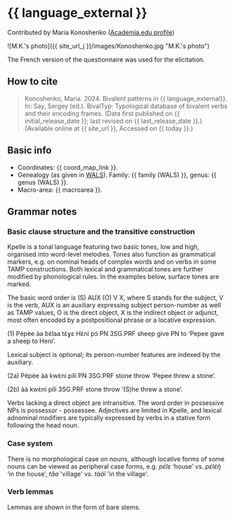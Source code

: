 # {{ language_external }}
Contributed by Maria Konoshenko ([Academia.edu profile](https://helsinki.academia.edu/MariaKonoshenko))

![M.K.'s photo]({{ site_url_j }}/images/Konoshenko.jpg "M.K.'s photo")

The French version of the questionnaire was used for the elicitation.

## How to cite
> Konoshenko, Maria. 2024. Bivalent patterns in {{ language_external}}. 
> In: Say, Sergey (ed.). BivalTyp: Typological database of bivalent verbs and their encoding frames. 
> (Data first published on {{ initial_release_date }}; 
> last revised on {{ last_release_date }}.) (Available online at {{ site_url }}, 
> Accessed on {{ today }}.)

## Basic info
- Coordinates: {{ coord_map_link }}.
- Genealogy (as given in [WALS](https://wals.info/)). Family: {{ family (WALS) }}, genus: {{ genus (WALS) }}.
- Macro-area: {{ macroarea }}.

## Grammar notes

### Basic clause structure and the transitive construction

Kpelle is a tonal language featuring two basic tones, low and high, organised into word-level melodies. Tones also function as grammatical markers, e.g. on nominal heads of complex words and on verbs in some TAMP constructions. Both lexical and grammatical tones are further modified by phonological rules. In the examples below, surface tones are marked.  

The basic word order is (S) AUX (O) V X, where S stands for the subject, V is the verb, AUX is an auxiliary expressing subject person-number as well as TAMP values, O is the direct object, X is the indirect object or adjunct, most often encoded by a postpositional phrase or a locative expression. 

(1) Pépèe àa             ɓɛ́laa   tɛ́ɣɛ   Hɛ́ni   pɔ́
   PN         3SG.PRF sheep  give  PN   to
   ‘Pepee gave a sheep to Heni’.

Lexical subject is optional; its person-number features are indexed by the auxiliary.
 
(2a)  Pépèe àá             kwɛ̀ni píli
        PN       3SG.PRF stone throw
        ‘Pepee threw a stone’.

(2b)   àá            kwɛ̀ni   píli
         3SG.PRF stone   throw
         ‘(S)he threw a stone’.

Verbs lacking a direct object are intransitive. The word order in possessive NPs is possessor - possessee. Adjectives are limited in Kpelle, and lexical adnominal modifiers are typically expressed by verbs in a stative form following the head noun.
 
### Case system

There is no morphological case on nouns, although locative forms of some nouns can be viewed as peripheral case forms, e.g. *pɛ́lɛ* ‘house’ vs. *pɛ́lɛ́ŋ̀* ‘in the house’, *tǎa* 'village' vs. *tàáì* 'in the village'.

### Verb lemmas

Lemmas are shown in the form of bare stems.
